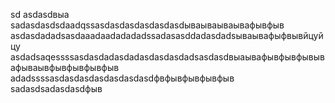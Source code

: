 sd
asdasdвыа
sadasdasdsdaadqssasdasdasdasdasdasdываываываывафывфыв
asdasdadadsasdaaadaadadadadssadasasddadasdadsываывафыфвывйцуйцу
asdadsaqessssasdasdadasdadasdasdasdadsasdasdвыаывафывфывфывывафываывфывфывфывфыв
adadssssasdasdasdasdasdasdasdфвфывфывфывфыв
sadasdsadasdasdфыв
